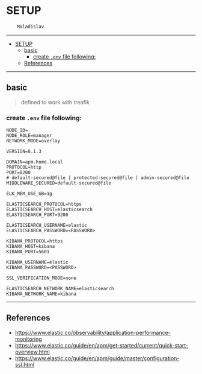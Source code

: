 # SETUP

```sh
    MVladislav
```

---

- [SETUP](#setup)
  - [basic](#basic)
    - [create `.env` file following:](#create-env-file-following)
  - [References](#references)

---

## basic

> defined to work with treafik

### create `.env` file following:

```env
NODE_ID=
NODE_ROLE=manager
NETWORK_MODE=overlay

VERSION=8.1.3

DOMAIN=apm.home.local
PROTOCOL=http
PORT=8200
# default-secured@file | protected-secured@file | admin-secured@file
MIDDLEWARE_SECURED=default-secured@file

ELK_MEM_USE_GB=1g

ELASTICSEARCH_PROTOCOL=https
ELASTICSEARCH_HOST=elasticsearch
ELASTICSEARCH_PORT=9200

ELASTICSEARCH_USERNAME=elastic
ELASTICSEARCH_PASSWORD=<PASSWORD>

KIBANA_PROTOCOL=https
KIBANA_HOST=kibana
KIBANA_PORT=5601

KIBANA_USERNAME=elastic
KIBANA_PASSWORD=<PASSWORD>

SSL_VERIFICATION_MODE=none

ELASTICSEARCH_NETWORK_NAME=elasticsearch
KIBANA_NETWORK_NAME=kibana
```

---

## References

- <https://www.elastic.co/observability/application-performance-monitoring>
- <https://www.elastic.co/guide/en/apm/get-started/current/quick-start-overview.html>
- <https://www.elastic.co/guide/en/apm/guide/master/configuration-ssl.html>
